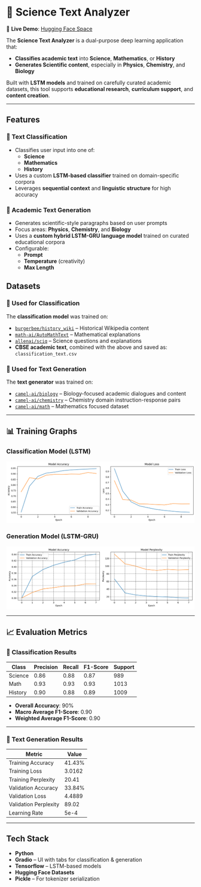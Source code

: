 # 📘 Science Text Analyzer

🔗 **Live Demo**: [Hugging Face Space](https://huggingface.co/spaces/nnsohamnn/Classification.Text_Gen)

The **Science Text Analyzer** is a dual-purpose deep learning application that:

-  **Classifies academic text** into **Science**, **Mathematics**, or **History**
-  **Generates Scientific content**, especially in **Physics**, **Chemistry**, and **Biology**

Built with **LSTM models** and trained on carefully curated academic datasets, this tool supports **educational research**, **curriculum support**, and **content creation**.

---

## Features

### 🔹 Text Classification

- Classifies user input into one of:
  - **Science**
  - **Mathematics**
  - **History**
- Uses a custom **LSTM-based classifier** trained on domain-specific corpora
- Leverages **sequential context** and **linguistic structure** for high accuracy

### 🔹 Academic Text Generation

- Generates scientific-style paragraphs based on user prompts
- Focus areas: **Physics**, **Chemistry**, and **Biology**
- Uses a **custom hybrid LSTM-GRU language model** trained on curated educational corpora
- Configurable:
  - **Prompt**
  - **Temperature** (creativity)
  - **Max Length**

##  Datasets

### 🔸 Used for Classification

The **classification model** was trained on:

- [`burgerbee/history_wiki`](https://huggingface.co/datasets/burgerbee/history_wiki) – Historical Wikipedia content  
- [`math-ai/AutoMathText`](https://huggingface.co/datasets/math-ai/AutoMathText) – Mathematical explanations  
- [`allenai/sciq`](https://huggingface.co/datasets/allenai/sciq) – Science questions and explanations  
-  **CBSE academic text**, combined with the above and saved as: `classification_text.csv`

### 🔸 Used for Text Generation

The **text generator** was trained on:

- [`camel-ai/biology`](https://huggingface.co/datasets/camel-ai/biology) – Biology-focused academic dialogues and content  
- [`camel-ai/chemistry`](https://huggingface.co/datasets/camel-ai/chemistry) – Chemistry domain instruction-response pairs  
- [`camel-ai/math`](https://huggingface.co/datasets/camel-ai/chemistry) – Mathematics focused dataset

---

## 📊 Training Graphs

### Classification Model (LSTM)

![Classification Training Graph](classification_training_graph.png)

### Generation Model (LSTM-GRU)

![Generation Training Graph](generation_training_graph.png)

---
## 📈 Evaluation Metrics

### 🔹 Classification Results

| Class     | Precision | Recall | F1-Score | Support |
|-----------|-----------|--------|----------|---------|
| Science   | 0.86      | 0.88   | 0.87     | 989     |
| Math      | 0.93      | 0.93   | 0.93     | 1013    |
| History   | 0.90      | 0.88   | 0.89     | 1009    |

- **Overall Accuracy**: 90%  
- **Macro Average F1-Score**: 0.90  
- **Weighted Average F1-Score**: 0.90

---

### 🔹 Text Generation Results

| Metric                | Value     |
|-----------------------|-----------|
| Training Accuracy     | 41.43%    |
| Training Loss         | 3.0162    |
| Training Perplexity   | 20.41     |
| Validation Accuracy   | 33.84%    |
| Validation Loss       | 4.4889    |
| Validation Perplexity | 89.02     |
| Learning Rate         | 5e-4      |

---



## Tech Stack

- **Python**
- **Gradio** – UI with tabs for classification & generation
- **Tensorflow** – LSTM-based models
- **Hugging Face Datasets**
- **Pickle** – For tokenizer serialization

